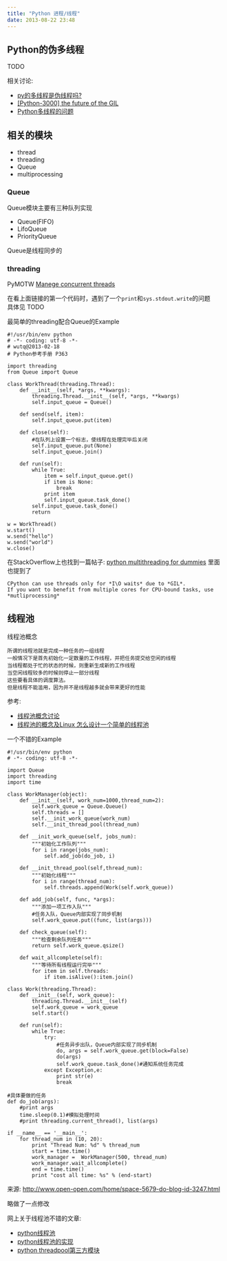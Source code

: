 ```yaml
---
title: "Python 进程/线程"
date: 2013-08-22 23:48
---
```




## Python的伪多线程 ##

TODO

相关讨论:

* [py的多线程是伪线程吗?](http://bbs.chinaunix.net/thread-1264893-1-1.html)
* [[Python-3000] the future of the GIL](http://mail.python.org/pipermail/python-3000/2007-May/007414.html)
* [Python多线程的问题](http://bbs.csdn.net/topics/390226723)

## 相关的模块 ##

* thread
* threading
* Queue
* multiprocessing


### Queue ###

Queue模块主要有三种队列实现

* Queue(FIFO)
* LifoQueue
* PriorityQueue

Queue是线程同步的


### threading ###

PyMOTW [Manege concurrent threads](http://www.doughellmann.com/PyMOTW/threading/index.html)

在看上面链接的第一个代码时，遇到了一个`print`和`sys.stdout.write`的问题<br />
具体见 TODO

最简单的threading配合Queue的Example

    #!/usr/bin/env python
    # -*- coding: utf-8 -*-
    # wutq@2013-02-18
    # Python参考手册 P363

    import threading
    from Queue import Queue

    class WorkThread(threading.Thread):
    	def __init__(self, *args, **kwargs):
    		threading.Thread.__init__(self, *args, **kwargs)
    		self.input_queue = Queue()

    	def send(self, item):
    		self.input_queue.put(item)

    	def close(self):
    		#在队列上设置一个标志，使线程在处理完毕后关闭
    		self.input_queue.put(None)
    		self.input_queue.join()

    	def run(self):
    		while True:
    			item = self.input_queue.get()
    			if item is None:
    				break
    			print item
    			self.input_queue.task_done()
    		self.input_queue.task_done()
    		return

    w = WorkThread()
    w.start()
    w.send("hello")
    w.send("world")
    w.close()


在StackOverflow上也找到一篇帖子: [python multithreading for dummies](http://stackoverflow.com/questions/2846653/python-multithreading-for-dummies)
里面也提到了

    CPython can use threads only for *I\O waits* due to *GIL*. 
    If you want to benefit from multiple cores for CPU-bound tasks, use *mutliprocessing*


## 线程池 ##
线程池概念

    所谓的线程池就是完成一种任务的一组线程
    一般情况下是首先初始化一定数量的工作线程，并把任务提交给空闲的线程
    当线程都处于忙的状态的时候，则重新生成新的工作线程
    当空闲线程较多的时候则停止一部分线程
    这些要看具体的调度算法。
    但是线程不能滥用，因为并不是线程越多就会带来更好的性能

参考:

* [线程池概念讨论](http://bbs.csdn.net/topics/50024963)
* [线程池的概念及Linux 怎么设计一个简单的线程池](http://blog.chinaunix.net/uid-26983585-id-3336491.html)

一个不错的Example

    #!/usr/bin/env python
    # -*- coding: utf-8 -*-

    import Queue
    import threading
    import time

    class WorkManager(object):
        def __init__(self, work_num=1000,thread_num=2):
            self.work_queue = Queue.Queue()
            self.threads = []
            self.__init_work_queue(work_num)
            self.__init_thread_pool(thread_num)

        def __init_work_queue(self, jobs_num):
            """初始化工作队列"""
            for i in range(jobs_num):
                self.add_job(do_job, i)

        def __init_thread_pool(self,thread_num):
            """初始化线程"""
            for i in range(thread_num):
                self.threads.append(Work(self.work_queue))

        def add_job(self, func, *args):
            """添加一项工作入队"""
            #任务入队，Queue内部实现了同步机制
            self.work_queue.put((func, list(args)))

        def check_queue(self):
            """检查剩余队列任务"""
            return self.work_queue.qsize()

        def wait_allcomplete(self):
            """等待所有线程运行完毕"""
            for item in self.threads:
                if item.isAlive():item.join()

    class Work(threading.Thread):
        def __init__(self, work_queue):
            threading.Thread.__init__(self)
            self.work_queue = work_queue
            self.start()

        def run(self):
            while True:
                try:
                    #任务异步出队，Queue内部实现了同步机制
                    do, args = self.work_queue.get(block=False)
                    do(args)
                    self.work_queue.task_done()#通知系统任务完成
                except Exception,e:
                    print str(e)
                    break

    #具体要做的任务
    def do_job(args):
        #print args
        time.sleep(0.1)#模拟处理时间
        #print threading.current_thread(), list(args)

    if __name__ == '__main__':
        for thread_num in (10, 20):
            print "Thread Num: %d" % thread_num
            start = time.time()
            work_manager =  WorkManager(500, thread_num)
            work_manager.wait_allcomplete()
            end = time.time()
            print "cost all time: %s" % (end-start)

来源: http://www.open-open.com/home/space-5679-do-blog-id-3247.html

略做了一点修改

网上关于线程池不错的文章:
* [python线程池](http://www.the5fire.net/python-thread-pool.html)
* [python线程池的实现](http://www.handaoliang.com/a/20071102/184706.html)
* [python threadpool第三方模块](http://www.chrisarndt.de/projects/threadpool/)

